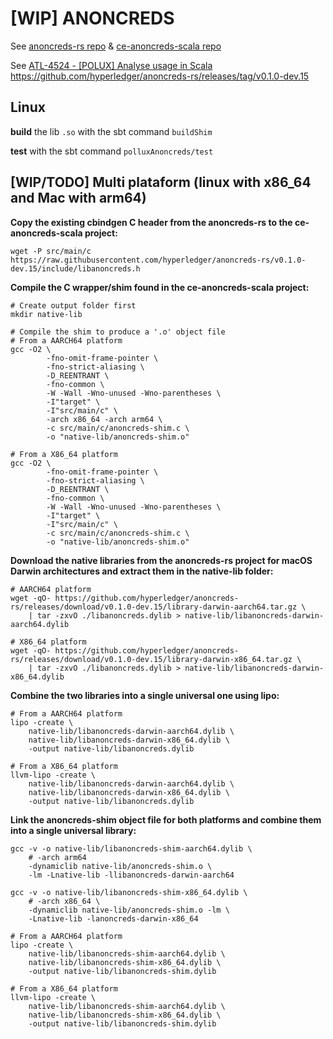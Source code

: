 # [WIP] ANONCREDS

See [anoncreds-rs repo](https://github.com/hyperledger/anoncreds-rs) & [ce-anoncreds-scala repo](https://github.com/input-output-hk/ce-anoncreds-scala)

See [ATL-4524 - [POLUX] Analyse usage in Scala](https://input-output.atlassian.net/browse/ATL-4524?focusedCommentId=173837)
https://github.com/hyperledger/anoncreds-rs/releases/tag/v0.1.0-dev.15

## Linux

**build** the lib `.so` with the sbt command `buildShim`

**test** with the sbt command `polluxAnoncreds/test`

## [WIP/TODO] Multi plataform (linux with x86_64 and Mac with arm64)

**Copy the existing cbindgen C header from the anoncreds-rs to the ce-anoncreds-scala project:**
```shell
wget -P src/main/c https://raw.githubusercontent.com/hyperledger/anoncreds-rs/v0.1.0-dev.15/include/libanoncreds.h
```


**Compile the C wrapper/shim found in the ce-anoncreds-scala project:**
```shell
# Create output folder first
mkdir native-lib

# Compile the shim to produce a '.o' object file
# From a AARCH64 platform
gcc -O2 \
        -fno-omit-frame-pointer \
        -fno-strict-aliasing \
        -D_REENTRANT \
        -fno-common \
        -W -Wall -Wno-unused -Wno-parentheses \
        -I"target" \
        -I"src/main/c" \
        -arch x86_64 -arch arm64 \
        -c src/main/c/anoncreds-shim.c \
        -o "native-lib/anoncreds-shim.o"

# From a X86_64 platform
gcc -O2 \
        -fno-omit-frame-pointer \
        -fno-strict-aliasing \
        -D_REENTRANT \
        -fno-common \
        -W -Wall -Wno-unused -Wno-parentheses \
        -I"target" \
        -I"src/main/c" \
        -c src/main/c/anoncreds-shim.c \
        -o "native-lib/anoncreds-shim.o"
```

**Download the native libraries from the anoncreds-rs project for macOS Darwin architectures and extract them in the native-lib folder:**
```shell
# AARCH64 platform
wget -qO- https://github.com/hyperledger/anoncreds-rs/releases/download/v0.1.0-dev.15/library-darwin-aarch64.tar.gz \
    | tar -zxvO ./libanoncreds.dylib > native-lib/libanoncreds-darwin-aarch64.dylib

# X86_64 platform
wget -qO- https://github.com/hyperledger/anoncreds-rs/releases/download/v0.1.0-dev.15/library-darwin-x86_64.tar.gz \
    | tar -zxvO ./libanoncreds.dylib > native-lib/libanoncreds-darwin-x86_64.dylib
```

**Combine the two libraries into a single universal one using lipo:**
```shell
# From a AARCH64 platform
lipo -create \
    native-lib/libanoncreds-darwin-aarch64.dylib \
    native-lib/libanoncreds-darwin-x86_64.dylib \
    -output native-lib/libanoncreds.dylib

# From a X86_64 platform
llvm-lipo -create \
    native-lib/libanoncreds-darwin-aarch64.dylib \
    native-lib/libanoncreds-darwin-x86_64.dylib \
    -output native-lib/libanoncreds.dylib
```

**Link the anoncreds-shim object file for both platforms and combine them into a single universal library:**
```shell
gcc -v -o native-lib/libanoncreds-shim-aarch64.dylib \
    # -arch arm64 
    -dynamiclib native-lib/anoncreds-shim.o \
    -lm -Lnative-lib -llibanoncreds-darwin-aarch64
    
gcc -v -o native-lib/libanoncreds-shim-x86_64.dylib \
    # -arch x86_64 \
    -dynamiclib native-lib/anoncreds-shim.o -lm \
    -Lnative-lib -lanoncreds-darwin-x86_64

# From a AARCH64 platform
lipo -create \
    native-lib/libanoncreds-shim-aarch64.dylib \
    native-lib/libanoncreds-shim-x86_64.dylib \
    -output native-lib/libanoncreds-shim.dylib

# From a X86_64 platform
llvm-lipo -create \
    native-lib/libanoncreds-shim-aarch64.dylib \
    native-lib/libanoncreds-shim-x86_64.dylib \
    -output native-lib/libanoncreds-shim.dylib
```